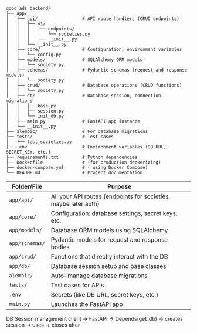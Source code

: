 ```plaintext
good_ads_backend/
├── app/
│   ├── api/                 # API route handlers (CRUD endpoints)
│   │   ├── v1/
│   │   │   ├── endpoints/
│   │   │   │   └── societies.py
│   │   │   └── __init__.py
│   │   └── __init__.py
│   ├── core/                # Configuration, environment variables
│   │   └── config.py
│   ├── models/              # SQLAlchemy ORM models
│   │   └── society.py
│   ├── schemas/             # Pydantic schemas (request and response models)
│   │   └── society.py
│   ├── crud/                # Database operations (CRUD functions)
│   │   └── society.py
│   ├── db/                  # Database session, connection, migrations
│   │   ├── base.py
│   │   ├── session.py
│   │   └── init_db.py
│   ├── main.py              # FastAPI app instance
│   └── __init__.py
├── alembic/                 # For database migrations
├── tests/                   # Test cases
│   └── test_societies.py
├── .env                     # Environment variables (DB URL, SECRET_KEY, etc.)
├── requirements.txt         # Python dependencies
├── Dockerfile               # (for production dockerizing)
├── docker-compose.yml       # ( using Docker Compose)
└── README.md                # Project documentation
```



| Folder/File      | Purpose                                                         |
| ---------------- | --------------------------------------------------------------- |
| `app/api/`     | All your API routes (endpoints for societies, maybe later auth) |
| `app/core/`    | Configuration: database settings, secret keys, etc.             |
| `app/models/`  | Database ORM models using SQLAlchemy                            |
| `app/schemas/` | Pydantic models for request and response bodies                 |
| `app/crud/`    | Functions that directly interact with the DB                    |
| `app/db/`      | Database session setup and base classes                         |
| `alembic/`     | Auto-manage database migrations                                 |
| `tests/`       | Test cases for APIs                                             |
| `.env`         | Secrets (like DB URL, secret keys, etc.)                        |
| `main.py`      | Launches the FastAPI app                                        |



DB Session management
client -> FastAPI -> Depends(get_db) -> creates session -> uses -> closes after
